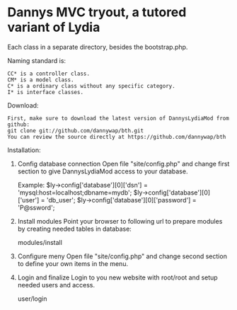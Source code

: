 <h1> Dannys MVC tryout, a tutored variant of Lydia</h1>

Each class in a separate directory, besides the bootstrap.php.

Naming standard is:

    CC* is a controller class.
    CM* is a model class.
    C* is a ordinary class without any specific category.
    I* is interface classes.


Download:

	First, make sure to download the latest version of DannysLydiaMod from github:
	git clone git://github.com/dannywap/bth.git
	You can review the source directly at https://github.com/dannywap/bth

Installation:

1. Config database connection
	Open file "site/config.php" and change first section to give DannysLydiaMod access to your database.

	Example:
	$ly->config['database'][0]['dsn'] = 'mysql:host=localhost;dbname=mydb';
	$ly->config['database'][0]['user'] = 'db_user';
	$ly->config['database'][0]['password'] = 'P@ssword';

2. Install modules
	Point your browser to following url to prepare modules by creating needed tables in database:

	modules/install

3. Configure meny
	Open file "site/config.php" and change second section to define your own items in the menu.

4. Login and finalize
	Login to you new website with root/root and setup needed users and access.

	user/login